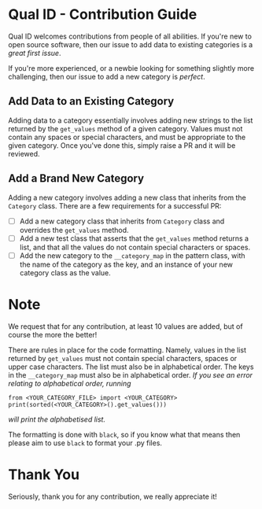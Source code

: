 # Qual ID - Contribution Guide

Qual ID welcomes contributions from people of all abilities. If you're new to open source software, then our issue to add data to existing categories is a _great first issue_.

If you're more experienced, or a newbie looking for something slightly more challenging, then our issue to add a new category is _perfect_.

## Add Data to an Existing Category

Adding data to a category essentially involves adding new strings to the list returned by the `get_values` method of a given category. Values must not contain any spaces or special characters, and must be appropriate to the given category. Once you've done this, simply raise a PR and it will be reviewed.

## Add a Brand New Category

Adding a new category involves adding a new class that inherits from the `Category` class. There are a few requirements for a successful PR:

- [ ] Add a new category class that inherits from `Category` class and overrides the `get_values` method.
- [ ] Add a new test class that asserts that the `get_values` method returns a list, and that all the values do not contain special characters or spaces.
- [ ] Add the new category to the `__category_map` in the pattern class, with the name of the category as the key, and an instance of your new category class as the value.

# Note

We request that for any contribution, at least 10 values are added, but of course the more the better!

There are rules in place for the code formatting. Namely, values in the list returned by `get_values` must not contain special characters, spaces or upper case characters. The list must also be in alphabetical order. The keys in the `__category_map` must also be in alphabetical order.
_If you see an error relating to alphabetical order, running_

```
from <YOUR_CATEGORY_FILE> import <YOUR_CATEGORY>
print(sorted(<YOUR_CATEGORY>().get_values()))
```

_will print the alphabetised list._

The formatting is done with `black`, so if you know what that means then please aim to use `black` to format your .py files.

# Thank You

Seriously, thank you for any contribution, we really appreciate it!

